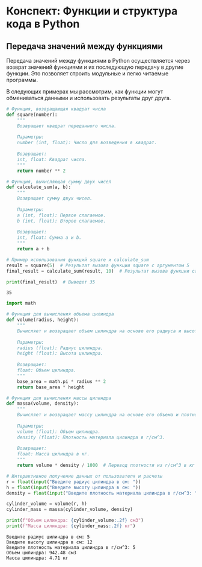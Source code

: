# Конспект: Функции и структура кода в Python

## Передача значений между функциями

Передача значений между функциями в Python осуществляется через возврат значений функциями и их последующую передачу в другие функции. Это позволяет строить модульные и легко читаемые программы.

В следующих примерах мы рассмотрим, как функции могут обмениваться данными и использовать результаты друг друга.


```python
# Функция, возвращающая квадрат числа
def square(number):
    """
    Возвращает квадрат переданного числа.
    
    Параметры:
    number (int, float): Число для возведения в квадрат.
    
    Возвращает:
    int, float: Квадрат числа.
    """
    return number ** 2

# Функция, вычисляющая сумму двух чисел
def calculate_sum(a, b):
    """
    Возвращает сумму двух чисел.
    
    Параметры:
    a (int, float): Первое слагаемое.
    b (int, float): Второе слагаемое.
    
    Возвращает:
    int, float: Сумма a и b.
    """
    return a + b

# Пример использования функций square и calculate_sum
result = square(5)  # Результат вызова функции square с аргументом 5
final_result = calculate_sum(result, 10)  # Результат вызова функции calculate_sum с результатом square и числом 10

print(final_result)  # Выведет 35
```

    35
    


```python
import math
```


```python
# Функция для вычисления объема цилиндра
def volume(radius, height):
    """
    Вычисляет и возвращает объем цилиндра на основе его радиуса и высоты.
    
    Параметры:
    radius (float): Радиус цилиндра.
    height (float): Высота цилиндра.
    
    Возвращает:
    float: Объем цилиндра.
    """
    base_area = math.pi * radius ** 2
    return base_area * height

# Функция для вычисления массы цилиндра
def massa(volume, density):
    """
    Вычисляет и возвращает массу цилиндра на основе его объема и плотности материала.
    
    Параметры:
    volume (float): Объем цилиндра.
    density (float): Плотность материала цилиндра в г/см^3.
    
    Возвращает:
    float: Масса цилиндра в кг.
    """
    return volume * density / 1000  # Перевод плотности из г/см^3 в кг

# Интерактивное получение данных от пользователя и расчеты
r = float(input("Введите радиус цилиндра в см: "))
h = float(input("Введите высоту цилиндра в см: "))
density = float(input("Введите плотность материала цилиндра в г/см^3: "))

cylinder_volume = volume(r, h)
cylinder_mass = massa(cylinder_volume, density)

print(f"Объем цилиндра: {cylinder_volume:.2f} см3")
print(f"Масса цилиндра: {cylinder_mass:.2f} кг")
```

    Введите радиус цилиндра в см: 5
    Введите высоту цилиндра в см: 12
    Введите плотность материала цилиндра в г/см^3: 5
    Объем цилиндра: 942.48 см3
    Масса цилиндра: 4.71 кг
    
